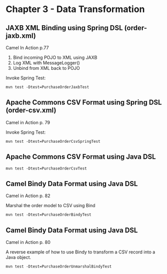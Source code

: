 # Chapter 3 - Data Transformation

## JAXB XML Binding using Spring DSL (order-jaxb.xml)

Camel In Action p.77

1. Bind incoming POJO to XML using JAXB
2. Log XML with MessageLogger()
3. Unbind from XML back to POJO 

Invoke Spring Test:

	mvn test -Dtest=PurchaseOrderJaxbTest 

## Apache Commons CSV Format using Spring DSL (order-csv.xml)

Camel in Action p. 79

Invoke Spring Test:

	mvn test -Dtest=PurchaseOrderCsvSpringTest
		
## Apache Commons CSV Format using Java DSL
	
	mvn test -Dtest=PurchaseOrderCsvTest

## Camel Bindy Data Format using Java DSL

Camel in Action p. 82

Marshal the order model to CSV using Bind

	mvn test -Dtest=PurchaseOrderBindyTest

## Camel Bindy Data Format using Java DSL

Camel in Action p. 80

A reverse example of how to use Bindy to transform a CSV record into a Java object.

	mvn test -Dtest=PurchaseOrderUnmarshalBindyTest
	
